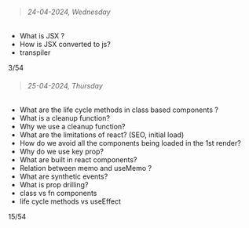 > ###### 24-04-2024, Wednesday

- What is JSX ?
- How is JSX converted to js?
- transpiler

3/54

> ###### 25-04-2024, Thursday

- What are the life cycle methods in class based components ?
- What is a cleanup function?
- Why we use a cleanup function?
- What are the limitations of react? (SEO, initial load)
- How do we avoid all the components being loaded in the 1st render?
- Why do we use key prop?
- What are built in react components?
- Relation between memo and useMemo ?
- What are synthetic events?
- What is prop drilling?
- class vs fn components
- life cycle methods vs useEffect

15/54